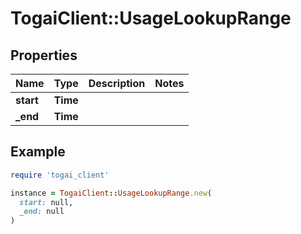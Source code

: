 # TogaiClient::UsageLookupRange

## Properties

| Name | Type | Description | Notes |
| ---- | ---- | ----------- | ----- |
| **start** | **Time** |  |  |
| **_end** | **Time** |  |  |

## Example

```ruby
require 'togai_client'

instance = TogaiClient::UsageLookupRange.new(
  start: null,
  _end: null
)
```

